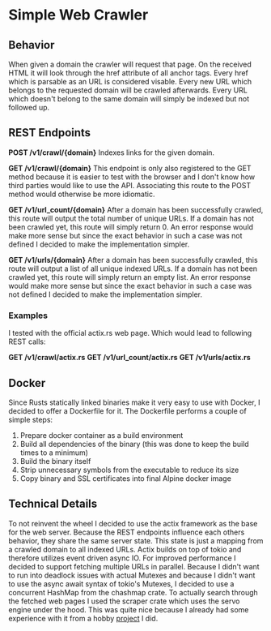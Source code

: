 # Simple Web Crawler

## Behavior

When given a domain the crawler will request that page. On the received HTML it will look through the href attribute of all anchor tags. Every href which is parsable as an URL is considered visable.
Every new URL which belongs to the requested domain will be crawled afterwards. Every URL which doesn't belong to the same domain will simply be indexed but not followed up.

## REST Endpoints

**POST /v1/crawl/{domain}**
Indexes links for the given domain.

**GET /v1/crawl/{domain}**
This endpoint is only also registered to the GET method because it is easier to test with the browser and I don't know how third parties would like to use the API.
Associating this route to the POST method would otherwise be more idiomatic.

**GET /v1/url_count/{domain}**
After a domain has been successfully crawled, this route will output the total number of unique URLs.
If a domain has not been crawled yet, this route will simply return 0. An error response would make more sense but since the exact behavior in such a case was not defined I decided to make the implementation simpler.

**GET /v1/urls/{domain}**
After a domain has been successfully crawled, this route will output a list of all unique indexed URLs.
If a domain has not been crawled yet, this route will simply return an empty list. An error response would make more sense but since the exact behavior in such a case was not defined I decided to make the implementation simpler.

### Examples

I tested with the official actix.rs web page. Which would lead to following REST calls:

**GET /v1/crawl/actix.rs**
**GET /v1/url_count/actix.rs**
**GET /v1/urls/actix.rs**

## Docker

Since Rusts statically linked binaries make it very easy to use with Docker, I decided to offer a Dockerfile for it.
The Dockerfile performs a couple of simple steps:
1. Prepare docker container as a build environment
2. Build all dependencies of the binary (this was done to keep the build times to a minimum)
3. Build the binary itself
4. Strip unnecessary symbols from the executable to reduce its size
5. Copy binary and SSL certificates into final Alpine docker image

## Technical Details

To not reinvent the wheel I decided to use the actix framework as the base for the web server.
Because the REST endpoints influence each others behavior, they share the same server state. This state is just a mapping from a crawled domain to all indexed URLs.
Actix builds on top of tokio and therefore utilizes event driven async IO. For improved performance I decided to support fetching multiple URLs in parallel.
Because I didn't want to run into deadlock issues with actual Mutexes and because I didn't want to use the async await syntax of tokio's Mutexes, I decided to use a concurrent HashMap from the chashmap crate.
To actually search through the fetched web pages I used the scraper crate which uses the servo engine under the hood. This was quite nice because I already had some experience with it from a hobby [project](https://github.com/MartinquaXD/letgo) I did.

